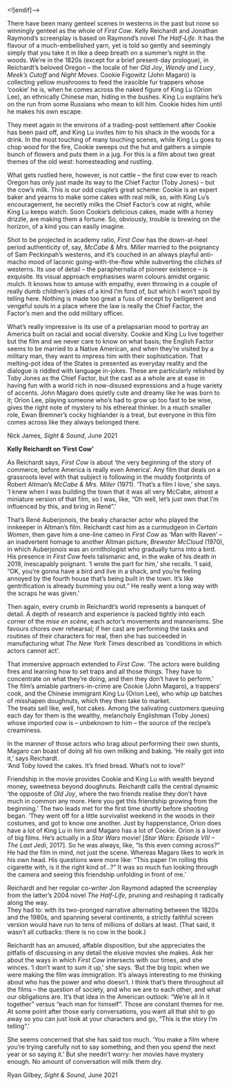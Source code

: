 
<![endif]-->

There have been many genteel scenes in westerns in the past but none so winningly genteel as the whole of _First Cow_. Kelly Reichardt and Jonathan Raymond’s screenplay is based on Raymond’s novel _The Half-Life_. It has the flavour of a much-embellished yarn, yet is told so gently and seemingly simply that you take it in like a deep breath on a summer’s night in the woods. We’re in the 1820s (except for a brief present-day prologue), in Reichardt’s beloved Oregon – the locale of her _Old Joy_, _Wendy and Lucy_, _Meek’s Cutoff_ and _Night Moves_. Cookie Figowitz (John Magaro) is collecting yellow mushrooms to feed the irascible fur trappers whose ‘cookie’ he is, when he comes across the naked figure of King Lu (Orion Lee), an ethnically Chinese man, hiding in the bushes. King Lu explains he’s on the run from some Russians who mean to kill him. Cookie hides him until he makes his own escape.

They meet again in the environs of a trading-post settlement after Cookie has been paid off, and King Lu invites him to his shack in the woods for a drink. In the most touching of many touching scenes, while King Lu goes to chop wood for the fire, Cookie sweeps out the hut and gathers a simple bunch of flowers and puts them in a jug. For this is a film about two great themes of the old west: homesteading and rustling.

What gets rustled here, however, is not cattle – the first cow ever to reach Oregon has only just made its way to the Chief Factor (Toby Jones) – but the cow’s milk. This is our odd couple’s great scheme: Cookie is an expert baker and yearns to make some cakes with real milk, so, with King Lu’s encouragement, he secretly milks the Chief Factor’s cow at night, while King Lu keeps watch. Soon Cookie’s delicious cakes, made with a honey drizzle, are making them a fortune. So, obviously, trouble is brewing on the horizon, of a kind you can easily imagine.

Shot to be projected in academy ratio, _First Cow_ has the down-at-heel period authenticity of, say, _McCabe & Mrs. Miller_ married to the poignancy of Sam Peckinpah’s westerns, and it’s couched in an always playful anti-macho mood of laconic going-with-the-flow while subverting the clichés of westerns. Its use of detail – the paraphernalia of pioneer existence – is exquisite. Its visual approach emphasises warm colours amidst organic mulch. It knows how to amuse with empathy, even throwing in a couple of really dumb children’s jokes of a kind I’m fond of, but which I won’t spoil by telling here. Nothing is made too great a fuss of except by belligerent and vengeful souls in a place where the law is really the Chief Factor, the Factor’s men and the odd military officer.

What’s really impressive is its use of a prelapsarian mood to portray an America built on racial and social diversity. Cookie and King Lu live together but the film and we never care to know on what basis; the English Factor seems to be married to a Native American, and when they’re visited by a military man, they want to impress him with their sophistication. That melting-pot idea of the States is presented as everyday reality and the dialogue is riddled with language in-jokes. These are particularly relished by Toby Jones as the Chief Factor, but the cast as a whole are at ease in having fun with a world rich in now-disused expressions and a huge variety of accents. John Magaro does quietly cute and dreamy like he was born to it; Orion Lee, playing someone who’s had to grow up too fast to be wise, gives the right note of mystery to his ethereal thinker. In a much smaller role, Ewan Bremner’s cocky highlander is a treat, but everyone in this film comes across like they always belonged there.

Nick James, _Sight & Sound_, June 2021

**Kelly Reichardt on ‘First Cow’**

As Reichardt says, _First Cow_ is about ‘the very beginning of the story of commerce, before America is really even America’. Any film that deals on a grassroots level with that subject is following in the muddy footprints of Robert Altman’s _McCabe & Mrs. Miller_ (1971). ‘That’s a film I love,’ she says. ‘I knew when I was building the town that it was all very McCabe, almost a miniature version of that film, so I was, like, “Oh well, let’s just own that I’m influenced by this, and bring in René”.’

That’s René Auberjonois, the beaky character actor who played the innkeeper in Altman’s film. Reichardt cast him as a curmudgeon in _Certain Women_, then gave him a one-line cameo in _First Cow_ as ‘Man with Raven’ – an inadvertent homage to another Altman picture, _Brewster McCloud_ (1970), in which Auberjonois was an ornithologist who gradually turns into a bird. His presence in _First Cow_ feels talismanic and, in the wake of his death in 2019, inescapably poignant. ‘I wrote the part for him,’ she recalls. ‘I said, “OK, you’re gonna have a bird and live in a shack, and you’re feeling annoyed by the fourth house that’s being built in the town. It’s like gentrification is already bumming you out.” He really went a long way with the scraps he was given.’

Then again, every crumb in Reichardt’s world represents a banquet of detail. A depth of research and experience is packed tightly into each corner of the _mise en scène_, each actor’s movements and mannerisms. She favours chores over rehearsal; if her cast are performing the tasks and routines of their characters for real, then she has succeeded in manufacturing what _The New York Times_ described as ‘conditions in which actors cannot act’.

That immersive approach extended to _First Cow_. ‘The actors were building fires and learning how to set traps and all those things. They have to concentrate on what they’re doing, and then they don’t have to perform.’ The film’s amiable partners-in-crime are Cookie (John Magaro), a trappers’ cook, and the Chinese immigrant King Lu (Orion Lee), who whip up batches of misshapen doughnuts, which they then take to market.  
The treats sell like, well, hot cakes. Among the salivating customers queuing each day for them is the wealthy, melancholy Englishman (Toby Jones) whose imported cow is – unbeknown to him – the source of the recipe’s creaminess.

In the manner of those actors who brag about performing their own stunts, Magaro can boast of doing all his own milking and baking. ‘He really got into it,’ says Reichardt.  
‘And Toby loved the cakes. It’s fried bread. What’s not to love?’

Friendship in the movie provides Cookie and King Lu with wealth beyond money, sweetness beyond doughnuts. Reichardt calls the central dynamic ‘the opposite of _Old Joy_, where the two friends realise they don’t have much in common any more. Here you get this friendship growing from the beginning.’ The two leads met for the first time shortly before shooting began. ‘They went off for a little survivalist weekend in the woods in their costumes, and got to know one another. Just by happenstance, Orion does have a lot of King Lu in him and Magaro has a lot of Cookie. Orion is a lover of big films. He’s actually in a _Star Wars_ movie! [_Star Wars: Episode VIII – The Last Jedi_, 2017]. So he was always, like, “Is this even coming across?” He had the film in mind, not just the scene. Whereas Magaro likes to work in his own head. His questions were more like: “This paper I’m rolling this cigarette with, is it the right kind of…?” It was so much fun looking through the camera and seeing this friendship unfolding in front of me.’

Reichardt and her regular co-writer Jon Raymond adapted the screenplay from the latter’s 2004 novel _The Half-Life_, pruning and reshaping it radically along the way.  
They had to: with its two-pronged narrative alternating between the 1820s and the 1980s, and spanning several continents, a strictly faithful screen version would have run to tens of millions of dollars at least. (That said, it wasn’t all cutbacks: there is no cow in the book.)

Reichardt has an amused, affable disposition, but she appreciates the pitfalls of discussing in any detail the elusive movies she makes. Ask her about the ways in which _First Cow_ intersects with our times, and she winces. ‘I don’t want to sum it up,’ she says. ‘But the big topic when we were making the film was immigration. It’s always interesting to me thinking about who has the power and who doesn’t. I think that’s there throughout all the films – the question of society, and who we are to each other, and what our obligations are. It’s that idea in the American outlook: “We’re all in it together” versus “each man for himself”. Those are constant themes for me. At some point after those early conversations, you want all that shit to go away so you can just look at your characters and go, “This is the story I’m telling”.’

She seems concerned that she has said too much. ‘You make a film where you’re trying carefully not to say something, and then you spend the next year or so saying it.’ But she needn’t worry: her movies have mystery enough. No amount of conversation will milk them dry.

Ryan Gilbey, _Sight & Sound_, June 2021
<!--stackedit_data:
eyJoaXN0b3J5IjpbOTIxMTIzMDIyXX0=
-->